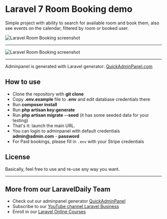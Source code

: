 # Laravel 7 Room Booking demo

Simple project with ability to search for available room and book them, also see events on the calendar, filtered by room or booked user.

![Laravel Room Booking screenshot](https://quickadminpanel.com/blog/wp-content/uploads/2020/04/Screen-Shot-2020-04-11-at-9.22.39-PM.png)

---

![Laravel Room Booking screenshot](https://quickadminpanel.com/blog/wp-content/uploads/2020/04/Screen-Shot-2020-04-11-at-9.26.46-PM.png)

---

Adminpanel is generated with Laravel generator: [QuickAdminPanel.com](https://quickadminpanel.com)


## How to use

- Clone the repository with __git clone__
- Copy __.env.example__ file to __.env__ and edit database credentials there
- Run __composer install__
- Run __php artisan key:generate__
- Run __php artisan migrate --seed__ (it has some seeded data for your testing)
- That's it: launch the main URL. 
- You can login to adminpanel with default credentials __admin@admin.com__ - __password__
- For Paid bookings, please fill in `.env` with your Stripe credentials

## License

Basically, feel free to use and re-use any way you want.

---

## More from our LaravelDaily Team

- Check out our adminpanel generator [QuickAdminPanel](https://quickadminpanel.com)
- Subscribe to our [YouTube channel Laravel Business](https://www.youtube.com/channel/UCTuplgOBi6tJIlesIboymGA)
- Enroll in our [Laravel Online Courses](https://laraveldaily.teachable.com/)

